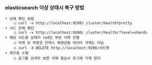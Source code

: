 ### elasticsearch 이상 상태시 복구 방법
	• 상태 확인 방법
		○ curl -v http://localhost:9200/_cluster/health?pretty
	• 샤드 전체 확인
		○ curl -v http://localhost:9200/_cluster/health/?level=shards
	• 해당 샤드중 상태가 red인 부분 삭제 진행
		○ 삭제 된 부분은 인덱스 재생성됨 데이터 삭제는 아님
		○ curl -X DELETE http://localhost:9200/샤드명
	• 재구동 수행
		○ 로그를 상새히 보면 삭제 필요시 로그에 기재 된다
